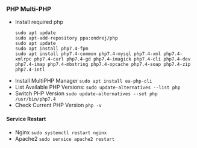 ### PHP Multi-PHP

- Install required php
  ```
  sudo apt update
  sudo apt-add-repository ppa:ondrej/php
  sudo apt update
  sudo apt install php7.4-fpm
  sudo apt install php7.4-common php7.4-mysql php7.4-xml php7.4-xmlrpc php7.4-curl php7.4-gd php7.4-imagick php7.4-cli php7.4-dev php7.4-imap php7.4-mbstring php7.4-opcache php7.4-soap php7.4-zip php7.4-intl
  ```
- Install MultiPHP Manager `sudo apt install ea-php-cli`
- List Available PHP Versions: `sudo update-alternatives --list php`
- Switch PHP Version `sudo update-alternatives --set php /usr/bin/php7.4`
- Check Current PHP Version `php -v`

#### Service Restart

- Nginx `sudo systemctl restart nginx`
- Apache2 `sudo service apache2 restart`
